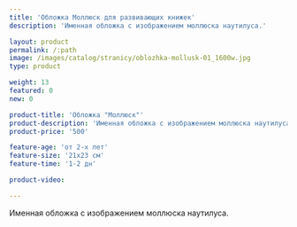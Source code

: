 ```yaml
---
title: 'Обложка Моллюск для развивающих книжек'
description: 'Именная обложка с изображением моллюска наутилуса.'

layout: product
permalink: /:path
image: /images/catalog/stranicy/oblozhka-mollusk-01_1600w.jpg
type: product

weight: 13
featured: 0
new: 0

product-title: 'Обложка "Моллюск"'
product-description: 'Именная обложка с изображением моллюска наутилуса.'
product-price: '500'

feature-age: 'от 2-х лет'
feature-size: '21х23 см'
feature-time: '1-2 дн'

product-video: 

---
```

Именная обложка с изображением моллюска наутилуса.